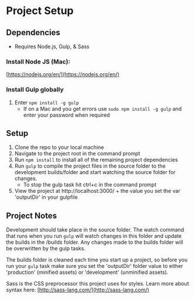 # Project Setup

## Dependencies

* Requires Node.js, Gulp, & Sass

### Install Node JS (Mac):

[https://nodejs.org/en/](https://nodejs.org/en/)

### Install Gulp globally

1. Enter `npm install -g gulp`
    * If on a Mac and you get errors use `sudo npm install -g gulp` and enter your password when required

## Setup

1. Clone the repo to your local machine
2. Navigate to the project root in the command prompt
3. Run `npm install` to install all of the remaining project dependencies
4. Run `gulp` to compile the project files in the source folder to the development builds/folder and start watching the source folder for changes.
    * To stop the gulp task hit ctrl+c in the command prompt
5. View the project at http://localhost:3000/ + the value you set the var 'outputDir' in your gulpfile

## Project Notes

Development should take place in the source folder. The watch command that runs when you run `gulp` will watch changes in this folder and update the builds in the /builds folder. Any changes made to the builds folder will be overwritten by the gulp tasks.

The builds folder is cleaned each time you start up a project, so before you run your `gulp` task make sure you set the 'outputDir' folder value to either 'production' (minified assets) or 'development' (unminified assets).

Sass is the CSS preprocessor this project uses for styles. Learn more about syntax here: [http://sass-lang.com/](http://sass-lang.com/)
